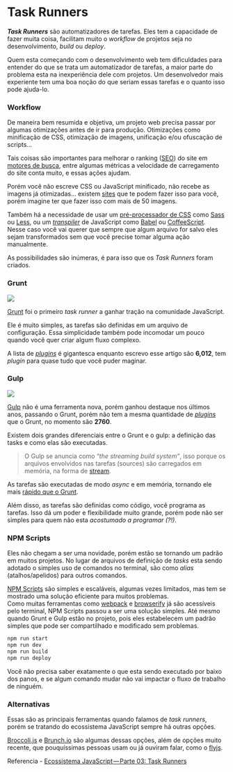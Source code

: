# Task Runners

**_Task Runners_**  são automatizadores de tarefas. Eles tem a capacidade de fazer muita coisa, facilitam muito o  _workflow_  de projetos seja no desenvolvimento,  _build_  ou  _deploy_.

Quem esta começando com o desenvolvimento web tem dificuldades para entender do que se trata um automatizador de tarefas, a maior parte do problema esta na inexperiência dele com projetos. Um desenvolvedor mais experiente tem uma boa noção do que seriam essas tarefas e o quanto isso pode ajuda-lo.

### Workflow

De maneira bem resumida e objetiva, um projeto web precisa passar por algumas otimizações antes de ir para produção. Otimizações como minificação de CSS, otimização de imagens, unificação e/ou ofuscação de scripts…

Tais coisas são importantes para melhorar o ranking ([SEO](http://tableless.com.br/dicas-de-seo-para-front-end/)) do site em  [motores de busca](https://pt.wikipedia.org/wiki/Motor_de_busca), entre algumas métricas a velocidade de carregamento do site conta muito, e essas ações ajudam.

Porém você não escreve CSS ou JavaScript minificado, não recebe as imagens já otimizadas… existem  [sites](https://kraken.io/)  que te podem fazer isso para você, porém imagine ter que fazer isso com mais de 50 imagens.

Também há a necessidade de usar um  [pré-processador de CSS](http://tableless.com.br/sass-vs-less-vs-stylus-batalha-dos-pre-processadores/)  como  [Sass](http://sass-lang.com/)  ou  [Less](http://lesscss.org/), ou um  [_transpiler_](https://en.wikipedia.org/wiki/Source-to-source_compiler)  de JavaScript como  [Babel](https://babeljs.io/)  ou  [CoffeeScript](http://coffeescript.org/).  
Nesse caso você vai querer que sempre que algum arquivo for salvo eles sejam transformados sem que você precise tomar alguma ação manualmente.

As possibilidades são inúmeras, é para isso que os  _Task Runners_  foram criados.

### Grunt

![](https://cdn-images-1.medium.com/max/800/1*MzHSB-cU8HFPEBuXTbPV6A.png)

[Grunt](http://gruntjs.com/)  foi o primeiro  _task runner_  a ganhar tração na comunidade JavaScript.

Ele é muito simples, as tarefas são definidas em um arquivo de configuração. Essa simplicidade também pode incomodar um pouco quando você quer criar algum fluxo complexo.

A lista de  [_plugins_](http://gruntjs.com/plugins)  é gigantesca enquanto escrevo esse artigo são  **6,012**, tem  _plugin_  para quase tudo que você puder maginar.

### Gulp

![](https://cdn-images-1.medium.com/max/800/1*dCqLeREmPWn4ApHPmzdxdQ.png)

[Gulp](http://gulpjs.com/)  não é uma ferramenta nova, porém ganhou destaque nos últimos anos, passando o Grunt, porém não tem a mesma quantidade de  [_plugins_](http://gulpjs.com/plugins/)  que o Grunt, no momento são  **2760**.

Existem dois grandes diferenciais entre o Grunt e o gulp: a definição das tasks e como elas são executadas.

> O Gulp se anuncia como “_the streaming build system”_, isso porque os arquivos envolvidos nas tarefas (sources) são carregados em memória, na forma de [stream](https://nodejs.org/api/stream.html).

As tarefas são executadas de modo  _async_  e em memória, tornando ele mais  [rápido que o Grunt](http://tech.tmw.co.uk/2014/01/speedtesting-gulp-and-grunt/).

Além disso, as tarefas são definidas como código, você programa as tarefas. Isso dá um poder e flexibilidade muito grande, porém pode não ser simples para quem não esta  _acostumado a programar (?!)_.

### NPM Scripts

Eles não chegam a ser uma novidade, porém estão se tornando um padrão em muitos projetos. No lugar de arquivos de definição de  _tasks_  esta sendo adotado o simples uso de comandos no terminal, são como  _alias_ (atalhos/apelidos) para outros comandos.

[NPM Scripts](https://docs.npmjs.com/misc/scripts)  são simples e escaláveis, algumas vezes limitados, mas tem se mostrado uma solução eficiente para muitos problemas.  
Como muitas ferramentas como  [webpack](https://webpack.github.io/)  e  [browserify](http://browserify.org/)  já são acessíveis pelo terminal, NPM Scripts passou a ser uma solução simples. Até mesmo quando Grunt e Gulp estão no projeto, pois eles estabelecem um padrão simples que pode ser compartilhado e modificado sem problemas.

```sh
npm run start  
npm run dev  
npm run build  
npm run deploy
```

Você não precisa saber exatamente o que esta sendo executado por baixo dos panos, e se algum comando mudar não vai impactar o fluxo de trabalho de ninguém.

### Alternativas

Essas são as principais ferramentas quando falamos de  _task runners_, porém se tratando do ecossistema JavaScript sempre há outras opções.

[Broccoli.js](http://broccolijs.com/)  e  [Brunch.io](http://brunch.io/)  são algumas dessas opções, além de opções muito recente, que pouquíssimas pessoas usam ou já ouviram falar, como o  [flyjs](https://github.com/flyjs/fly).

Referencia - [Ecossistema JavaScript — Parte 03: Task Runners](https://blog.codecasts.com.br/ecossistema-javascript-parte-03-task-runners-5acedba9f072)